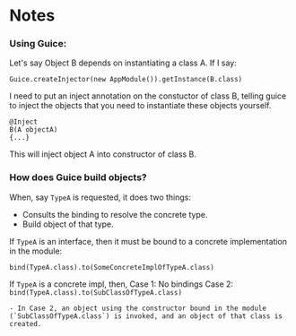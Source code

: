 # Notes

### Using Guice:


Let's say Object B depends on instantiating a class A.
If I say:

```
Guice.createInjector(new AppModule()).getInstance(B.class)
```

I need to put an inject annotation on the constuctor of class B, telling guice to inject the objects that you need to instantiate these objects yourself.

```
@Inject
B(A objectA)
{...}
```

This will inject object A into constructor of class B.

### How does Guice build objects?

When, say `TypeA` is requested, it does two things:

- Consults the binding to resolve the concrete type.
- Build object of that type.

If `TypeA` is an interface, then it must be bound to a concrete implementation in the module:

```
bind(TypeA.class).to(SomeConcreteImplOfTypeA.class)
```

If `TypeA` is a concrete impl, then,
    Case 1:
        No bindings
    Case 2:
        `bind(TypeA.class).to(SubClassOfTypeA.class)`

    - In Case 2, an object using the constructor bound in the module (`SubClassOfTypeA.class`) is invoked, and an object of that class is created.
